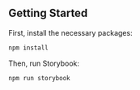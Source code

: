 ## Getting Started

First, install the necessary packages:

```bash
npm install
```

Then, run Storybook:

```bash
npm run storybook
```
